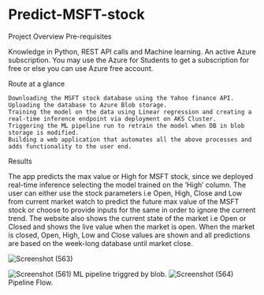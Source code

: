 # Predict-MSFT-stock
Project Overview
Pre-requisites

Knowledge in Python, REST API calls and Machine learning. An active Azure subscription. You may use the Azure for Students to get a subscription for free or else you can use Azure free account.

Route at a glance

    Downloading the MSFT stock database using the Yahoo finance API.
    Uploading the database to Azure Blob storage.
    Training the model on the data using Linear regression and creating a real-time inference endpoint via deployment on AKS Cluster.
    Triggering the ML pipeline run to retrain the model when DB in blob storage is modified.
    Building a web application that automates all the above processes and adds functionality to the user end.

Results

The app predicts the max value or High for MSFT stock, since we deployed real-time inference selecting the model trained on the ‘High’ column. The user can either use the stock parameters i.e Open, High, Close and Low from current market watch to predict the future max value of the MSFT stock or choose to provide inputs for the same in order to ignore the current trend. The website also shows the current state of the market i.e Open or Closed and shows the live value when the market is open. When the market is closed, Open, High, Low and Close values are shown and all predictions are based on the week-long database until market close.

![Screenshot (563)](https://user-images.githubusercontent.com/84835408/146638863-934f09f2-d3fd-4001-8d3d-5ae9927fedc8.png)

![Screenshot (561)](https://user-images.githubusercontent.com/84835408/146638749-89612902-9b1e-4360-9e30-0dbf8785c279.png) 
                                          ML pipeline triggred by blob.
![Screenshot (564)](https://user-images.githubusercontent.com/84835408/146638974-85368dd1-884b-469e-b4b4-25d222b2866e.png)
                                          Pipeline Flow.


